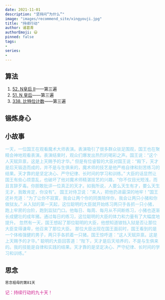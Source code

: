 ```yaml
---
date: 2021-11-01
description: "坚持问“为什么”"
image: "images/recommend_site/xingyouji.jpg"
title: "持续行动"
author: 诸葛青
authorEmoji: 😃
pinned: false
tags:
- 
series:
-
---
```



## 算法
1. [52. N皇后 II](https://leetcode-cn.com/problems/n-queens-ii/)——第三遍
2. [51. N 皇后](https://leetcode-cn.com/problems/n-queens/)——第三遍
3. [338. 比特位计数](https://leetcode-cn.com/problems/counting-bits/)——第三遍

## 锻炼身心 


## 小故事
<font color=SkyBlue>一天，一位国王在观看魔术大师表演。表演吸引了很多群众驻足围观，国王也在聚精会神地观看表演。表演结束时，观众们爆发出热烈的喝彩之声。国王说：“这个人天赋异禀，这是上天赐予的才华。”
但是有位睿智的大臣对国王说：“殿下，天才是后天锻造而成的，并不是与生俱来的，魔术师的技艺是他严格自律和刻苦练习的结果。天才靠的是坚定决心、严守纪律、长时间的学习和训练。”
大臣的话显然让国王有些心烦意乱，也破坏了他对魔术师精湛技艺的兴趣，“你不仅目光短浅，而且言辞歹毒。你胆敢批评一位真正的天才。如我所说，人要么天生有才，要么天生无才，我敢肯定，你没有”。
国王对侍卫说：“来人，把他扔进最深的地牢！”国王还补充道：“为了让你不寂寞，我会让两个你的同类陪伴你，我会让两只小猪和你做狱友。”
从入狱的第一天起，这位聪明的大臣就开始练习两只手各抓一只小猪，跑上牢房的台阶，跑到监狱门口。他每日、每周、每月从不间断练习，小猪也逐渐长成健壮的成年猪。通过每日的练习，这位聪明的大臣的体力和力量有了大幅度地提升。
忽然有一天，国王想起了那位聪明的大臣，他想知道锒铛入狱是否让那位大臣变得谦卑，他召来了那位大臣。
那位大臣出现在国王面前时，国王看到的是一个体格强健的男子，两只手各抓着一只猪。国王惊呼道：“这人天赋异禀。这是上天赐予的才华。”
聪明的大臣回答道：“陛下，天才是后天培养的，不是与生俱来的。我的技能是自律和实践的结果。天才靠的是坚定决心、严守纪律、长时间的学习和训练。”</font>


## 思念
``思念祖母的第81天``

<font color=VioletRed>记：持续行动的九十天！</font>

